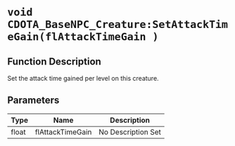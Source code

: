 # `void CDOTA_BaseNPC_Creature:SetAttackTimeGain(flAttackTimeGain )`
## Function Description
Set the attack time gained per level on this creature.
## Parameters
Type|Name|Description
--|--|--
float|flAttackTimeGain|No Description Set
